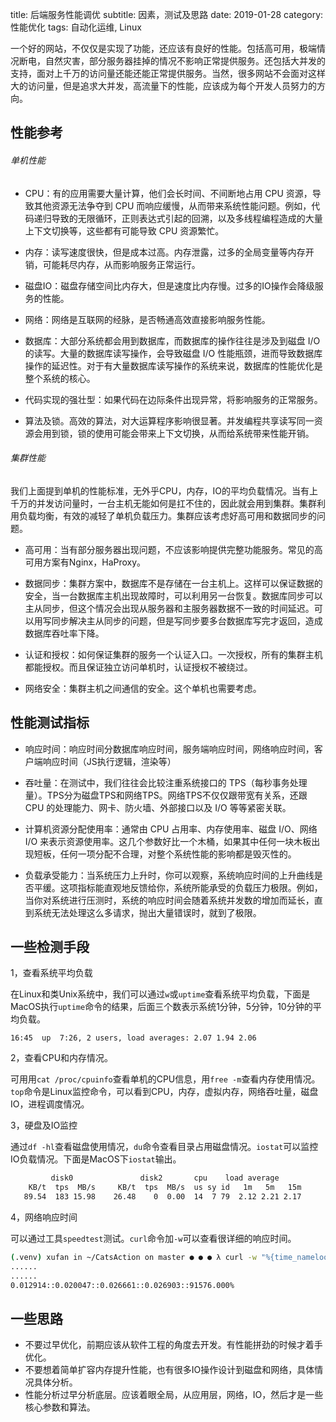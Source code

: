 title: 后端服务性能调优
subtitle: 因素，测试及思路
date: 2019-01-28
category: 性能优化
tags: 自动化运维, Linux

一个好的网站，不仅仅是实现了功能，还应该有良好的性能。包括高可用，极端情况断电，自然灾害，部分服务器挂掉的情况不影响正常提供服务。还包括大并发的支持，面对上千万的访问量还能还能正常提供服务。当然，很多网站不会面对这样大的访问量，但是追求大并发，高流量下的性能，应该成为每个开发人员努力的方向。

## 性能参考
###### 单机性能
- CPU：有的应用需要大量计算，他们会长时间、不间断地占用 CPU 资源，导致其他资源无法争夺到 CPU 而响应缓慢，从而带来系统性能问题。例如，代码递归导致的无限循环，正则表达式引起的回溯，以及多线程编程造成的大量上下文切换等，这些都有可能导致 CPU 资源繁忙。

- 内存：读写速度很快，但是成本过高。内存泄露，过多的全局变量等内存开销，可能耗尽内存，从而影响服务正常运行。

- 磁盘IO：磁盘存储空间比内存大，但是速度比内存慢。过多的IO操作会降级服务的性能。

- 网络：网络是互联网的经脉，是否畅通高效直接影响服务性能。

- 数据库：大部分系统都会用到数据库，而数据库的操作往往是涉及到磁盘 I/O 的读写。大量的数据库读写操作，会导致磁盘 I/O 性能瓶颈，进而导致数据库操作的延迟性。对于有大量数据库读写操作的系统来说，数据库的性能优化是整个系统的核心。

- 代码实现的强壮型：如果代码在边际条件出现异常，将影响服务的正常服务。

- 算法及锁。高效的算法，对大运算程序影响很显著。并发编程共享读写同一资源会用到锁，锁的使用可能会带来上下文切换，从而给系统带来性能开销。

###### 集群性能
我们上面提到单机的性能标准，无外乎CPU，内存，IO的平均负载情况。当有上千万的并发访问量时，一台主机无能如何是扛不住的，因此就会用到集群。集群利用负载均衡，有效的减轻了单机负载压力。集群应该考虑好高可用和数据同步的问题。

- 高可用：当有部分服务器出现问题，不应该影响提供完整功能服务。常见的高可用方案有Nginx，HaProxy。

- 数据同步：集群方案中，数据库不是存储在一台主机上。这样可以保证数据的安全，当一台数据库主机出现故障时，可以利用另一台恢复。数据库同步可以主从同步，但这个情况会出现从服务器和主服务器数据不一致的时间延迟。可以用写同步解决主从同步的问题，但是写同步要多台数据库写完才返回，造成数据库吞吐率下降。

- 认证和授权：如何保证集群的服务一个认证入口。一次授权，所有的集群主机都能授权。而且保证独立访问单机时，认证授权不被绕过。

- 网络安全：集群主机之间通信的安全。这个单机也需要考虑。

## 性能测试指标
- 响应时间：响应时间分数据库响应时间，服务端响应时间，网络响应时间，客户端响应时间（JS执行逻辑，渲染等）

-  吞吐量：在测试中，我们往往会比较注重系统接口的 TPS（每秒事务处理量）。TPS分为磁盘TPS和网络TPS。网络TPS不仅仅跟带宽有关系，还跟 CPU 的处理能力、网卡、防火墙、外部接口以及 I/O 等等紧密关联。

-  计算机资源分配使用率：通常由 CPU 占用率、内存使用率、磁盘 I/O、网络 I/O 来表示资源使用率。这几个参数好比一个木桶，如果其中任何一块木板出现短板，任何一项分配不合理，对整个系统性能的影响都是毁灭性的。

-  负载承受能力：当系统压力上升时，你可以观察，系统响应时间的上升曲线是否平缓。这项指标能直观地反馈给你，系统所能承受的负载压力极限。例如，当你对系统进行压测时，系统的响应时间会随着系统并发数的增加而延长，直到系统无法处理这么多请求，抛出大量错误时，就到了极限。

## 一些检测手段
1，查看系统平均负载

在Linux和类Unix系统中，我们可以通过`w`或`uptime`查看系统平均负载，下面是MacOS执行`uptime`命令的结果，后面三个数表示系统1分钟，5分钟，10分钟的平均负载。

```shell
16:45  up  7:26, 2 users, load averages: 2.07 1.94 2.06
```

2，查看CPU和内存情况。

可用用`cat /proc/cpuinfo`查看单机的CPU信息，用`free -m`查看内存使用情况。`top`命令是Linux监控命令，可以看到CPU，内存，虚拟内存，网络吞吐量，磁盘IO，进程调度情况。

3，硬盘及IO监控

通过`df -hl`查看磁盘使用情况，`du`命令查看目录占用磁盘情况。`iostat`可以监控IO负载情况。下面是MacOS下`iostat`输出。

```bash
         disk0               disk2       cpu    load average
    KB/t  tps  MB/s     KB/t  tps  MB/s  us sy id   1m   5m   15m
   89.54  183 15.98    26.48    0  0.00  14  7 79  2.12 2.21 2.17
```

4，网络响应时间

可以通过工具`speedtest`测试。`curl`命令加`-w`可以查看很详细的响应时间。

```bash
(.venv) xufan in ~/CatsAction on master ● ● ● λ curl -w "%{time_namelookup}::%{time_connect}::%{time_starttransfer}::%{time_total}::%{speed_download}" www.baidu.com
......
......
0.012914::0.020047::0.026661::0.026903::91576.000%
```

## 一些思路
- 不要过早优化，前期应该从软件工程的角度去开发。有性能拼劲的时候才着手优化。
-  不要想着简单扩容内存提升性能，也有很多IO操作设计到磁盘和网络，具体情况具体分析。
-  性能分析过早分析底层。应该着眼全局，从应用层，网络，IO，然后才是一些核心参数和算法。

